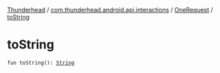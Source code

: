 [Thunderhead](../../index.md) / [com.thunderhead.android.api.interactions](../index.md) / [OneRequest](index.md) / [toString](./to-string.md)

# toString

`fun toString(): `[`String`](https://kotlinlang.org/api/latest/jvm/stdlib/kotlin/-string/index.html)